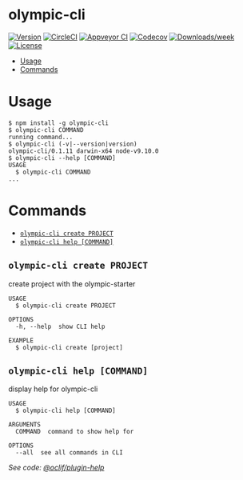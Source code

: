 olympic-cli
===========



[![Version](https://img.shields.io/npm/v/olympic-cli.svg)](https://npmjs.org/package/olympic-cli)
[![CircleCI](https://circleci.com/gh/https://github.com/willkan/olympic/olympic-cli/tree/master.svg?style=shield)](https://circleci.com/gh/https://github.com/willkan/olympic/olympic-cli/tree/master)
[![Appveyor CI](https://ci.appveyor.com/api/projects/status/github/https://github.com/willkan/olympic/olympic-cli?branch=master&svg=true)](https://ci.appveyor.com/project/https://github.com/willkan/olympic/olympic-cli/branch/master)
[![Codecov](https://codecov.io/gh/https://github.com/willkan/olympic/olympic-cli/branch/master/graph/badge.svg)](https://codecov.io/gh/https://github.com/willkan/olympic/olympic-cli)
[![Downloads/week](https://img.shields.io/npm/dw/olympic-cli.svg)](https://npmjs.org/package/olympic-cli)
[![License](https://img.shields.io/npm/l/olympic-cli.svg)](https://github.com/https://github.com/willkan/olympic/olympic-cli/blob/master/package.json)

<!-- toc -->
* [Usage](#usage)
* [Commands](#commands)
<!-- tocstop -->
# Usage
<!-- usage -->
```sh-session
$ npm install -g olympic-cli
$ olympic-cli COMMAND
running command...
$ olympic-cli (-v|--version|version)
olympic-cli/0.1.11 darwin-x64 node-v9.10.0
$ olympic-cli --help [COMMAND]
USAGE
  $ olympic-cli COMMAND
...
```
<!-- usagestop -->
# Commands
<!-- commands -->
* [`olympic-cli create PROJECT`](#olympic-cli-create-project)
* [`olympic-cli help [COMMAND]`](#olympic-cli-help-command)

## `olympic-cli create PROJECT`

create project with the olympic-starter

```
USAGE
  $ olympic-cli create PROJECT

OPTIONS
  -h, --help  show CLI help

EXAMPLE
  $ olympic-cli create [project]
```

## `olympic-cli help [COMMAND]`

display help for olympic-cli

```
USAGE
  $ olympic-cli help [COMMAND]

ARGUMENTS
  COMMAND  command to show help for

OPTIONS
  --all  see all commands in CLI
```

_See code: [@oclif/plugin-help](https://github.com/oclif/plugin-help/blob/v1.2.11//Users/wanghuikang/develop/olympic/packages/cli/node_modules/_@oclif_plugin-help@1.2.11@@oclif/plugin-help/lib/commands/help.ts)_
<!-- commandsstop -->
